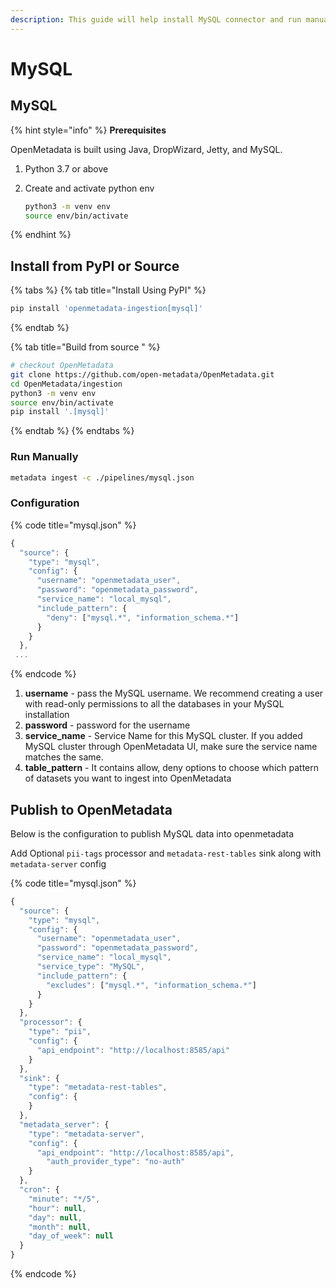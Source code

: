 ```yaml
---
description: This guide will help install MySQL connector and run manually
---
```


# MySQL

## MySQL

{% hint style="info" %}
**Prerequisites**

OpenMetadata is built using Java, DropWizard, Jetty, and MySQL.

1. Python 3.7 or above
2. Create and activate python env

   ```bash
   python3 -m venv env
   source env/bin/activate
   ```
{% endhint %}

## Install from PyPI or Source

{% tabs %}
{% tab title="Install Using PyPI" %}
```bash
pip install 'openmetadata-ingestion[mysql]'
```
{% endtab %}

{% tab title="Build from source " %}
```bash
# checkout OpenMetadata
git clone https://github.com/open-metadata/OpenMetadata.git
cd OpenMetadata/ingestion
python3 -m venv env
source env/bin/activate
pip install '.[mysql]'
```
{% endtab %}
{% endtabs %}

### Run Manually

```bash
metadata ingest -c ./pipelines/mysql.json
```

### Configuration

{% code title="mysql.json" %}
```javascript
{
  "source": {
    "type": "mysql",
    "config": {
      "username": "openmetadata_user",
      "password": "openmetadata_password",
      "service_name": "local_mysql",
      "include_pattern": {
        "deny": ["mysql.*", "information_schema.*"]
      }
    }
  },
 ...
```
{% endcode %}

1. **username** - pass the MySQL username. We recommend creating a user with read-only permissions to all the databases in your MySQL installation
2. **password** - password for the username
3. **service\_name** - Service Name for this MySQL cluster. If you added MySQL cluster through OpenMetadata UI, make sure the service name matches the same.
4. **table\_pattern** - It contains allow, deny options to choose which pattern of datasets you want to ingest into OpenMetadata

## Publish to OpenMetadata

Below is the configuration to publish MySQL data into openmetadata

Add Optional `pii-tags` processor and `metadata-rest-tables` sink along with `metadata-server` config

{% code title="mysql.json" %}
```javascript
{
  "source": {
    "type": "mysql",
    "config": {
      "username": "openmetadata_user",
      "password": "openmetadata_password",
      "service_name": "local_mysql",
      "service_type": "MySQL",
      "include_pattern": {
        "excludes": ["mysql.*", "information_schema.*"]
      }
    }
  },
  "processor": {
    "type": "pii",
    "config": {
      "api_endpoint": "http://localhost:8585/api"
    }
  },
  "sink": {
    "type": "metadata-rest-tables",
    "config": {
    }
  },
  "metadata_server": {
    "type": "metadata-server",
    "config": {
      "api_endpoint": "http://localhost:8585/api",
        "auth_provider_type": "no-auth"
    }
  },
  "cron": {
    "minute": "*/5",
    "hour": null,
    "day": null,
    "month": null,
    "day_of_week": null
  }
}
```
{% endcode %}

